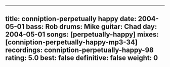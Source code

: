 
---
title: conniption-perpetually happy
date: 2004-05-01
bass:	Rob
drums:	Mike
guitar:	Chad
day: 2004-05-01
songs: [perpetually-happy]
mixes: [conniption-perpetually-happy-mp3-34]
recordings: conniption-perpetually-happy-98
rating: 5.0
best: false
definitive: false
weight: 0
---

